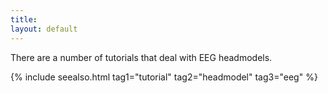 ```yaml
---
title:
layout: default
---
```


There are a number of tutorials that deal with EEG headmodels.

{% include seealso.html tag1="tutorial" tag2="headmodel" tag3="eeg" %}
